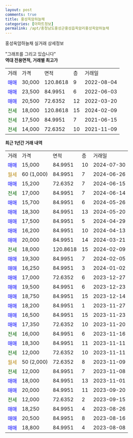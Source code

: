 ```yaml
---
layout: post
comments: true
title: 홍성옥암하늘채
categories: [아파트정보]
permalink: /apt/충청남도홍성군홍성읍옥암리홍성옥암하늘채
---
```


홍성옥암하늘채 실거래 상세정보

<script type="text/javascript">
  google.charts.load('current', {'packages':['line', 'corechart']});
  google.charts.setOnLoadCallback(drawChart);

  function drawChart() {
    var data = new google.visualization.DataTable();
    data.addColumn('date', '거래일');
    data.addColumn('number', "매매");
    data.addColumn('number', "전세");
    data.addColumn('number', "전매");

    data.addRows([[new Date(Date.parse("2024-07-30")), 15000, null, null], [new Date(Date.parse("2024-06-26")), null, null, null], [new Date(Date.parse("2024-06-15")), 15200, null, null], [new Date(Date.parse("2024-06-14")), null, 17000, null], [new Date(Date.parse("2024-05-26")), 15700, null, null], [new Date(Date.parse("2024-05-20")), 18300, null, null], [new Date(Date.parse("2024-04-29")), 17500, null, null], [new Date(Date.parse("2024-04-13")), 16200, null, null], [new Date(Date.parse("2024-03-21")), 20000, null, null], [new Date(Date.parse("2024-02-09")), null, 18000, null], [new Date(Date.parse("2024-02-05")), 19300, null, null], [new Date(Date.parse("2024-01-02")), 16250, null, null], [new Date(Date.parse("2023-12-27")), 17000, null, null], [new Date(Date.parse("2023-12-23")), 19500, null, null], [new Date(Date.parse("2023-12-14")), 18750, null, null], [new Date(Date.parse("2023-11-27")), 18200, null, null], [new Date(Date.parse("2023-11-23")), 16500, null, null], [new Date(Date.parse("2023-11-20")), 17350, null, null], [new Date(Date.parse("2023-11-16")), null, 16000, null], [new Date(Date.parse("2023-11-11")), 18300, null, null], [new Date(Date.parse("2023-11-11")), null, 12000, null], [new Date(Date.parse("2023-11-09")), null, null, null], [new Date(Date.parse("2023-11-08")), null, 12000, null], [new Date(Date.parse("2023-11-01")), 18000, null, null], [new Date(Date.parse("2023-09-20")), 20000, null, null], [new Date(Date.parse("2023-09-15")), null, 12000, null], [new Date(Date.parse("2023-08-26")), 18250, null, null], [new Date(Date.parse("2023-08-16")), 20500, null, null], [new Date(Date.parse("2023-08-08")), 18800, null, null]]);

    var options = {
      hAxis: {
        format: 'yyyy/MM/dd'
      },    
      lineWidth: 0,
      pointsVisible: true,    
      title: '최근 1년간 유형별 실거래가 분포',
      legend: { position: 'bottom' }
    };

    var formatter = new google.visualization.NumberFormat({pattern:'###,###'} );
    formatter.format(data, 1);
    formatter.format(data, 2);
    
    setTimeout(function() {
        var chart = new google.visualization.LineChart(document.getElementById('columnchart_material'));
        chart.draw(data, (options));
        document.getElementById('loading').style.display = 'none';
    }, 200);
  }
</script>


<div id="loading" style="z-index:20; display: block; margin-left: 0px">"그래프를 그리고 있습니다"</div>
<div id="columnchart_material" style="width: 95%; margin-left: 0px; display: block"></div>
<!-- contents start -->
<b>역대 전용면적, 거래별 최고가</b>
<table class="sortable">
    <tr>
      <td>거래</td>
      <td>가격</td>
      <td>면적</td>
      <td>층</td>
      <td>거래일</td>
    </tr>
        <tr>
          <td><a style="color: blue">매매</a></td>
          <td>30,000</td>
          <td>120.8618</td>
          <td>9</td>
          <td>2022-08-04</td>
        </tr>            <tr>
          <td><a style="color: blue">매매</a></td>
          <td>23,500</td>
          <td>84.9951</td>
          <td>6</td>
          <td>2022-06-03</td>
        </tr>            <tr>
          <td><a style="color: blue">매매</a></td>
          <td>20,500</td>
          <td>72.6352</td>
          <td>12</td>
          <td>2022-03-20</td>
        </tr>        
        <tr>
              <td><a style="color: darkgreen">전세</a></td>
              <td>18,000</td>
              <td>120.8618</td>
              <td>15</td>
              <td>2024-02-09</td>
            </tr>            <tr>
              <td><a style="color: darkgreen">전세</a></td>
              <td>17,500</td>
              <td>84.9951</td>
              <td>7</td>
              <td>2021-06-15</td>
            </tr>            <tr>
              <td><a style="color: darkgreen">전세</a></td>
              <td>14,000</td>
              <td>72.6352</td>
              <td>10</td>
              <td>2021-11-09</td>
            </tr>        
    
</table>

<b>최근 1년간 거래 내역</b>

<table class="sortable">
    <tr>
      <td>거래</td>
      <td>가격</td>
      <td>면적</td>
      <td>층</td>
      <td>거래일</td>
    </tr>
    <tr>
      <td><a style="color: blue">매매</a></td>
      <td>15,000</td>
      <td>84.9951</td>
      <td>10</td>
      <td>2024-07-30</td>
    </tr>          <tr>
      <td><a style="color: darkgoldenrod">월세</a></td>
      <td>60 (1,000)</td>
      <td>84.9951</td>
      <td>7</td>
      <td>2024-06-26</td>
    </tr>          <tr>
      <td><a style="color: blue">매매</a></td>
      <td>15,200</td>
      <td>72.6352</td>
      <td>7</td>
      <td>2024-06-15</td>
    </tr>          <tr>
      <td><a style="color: darkgreen">전세</a></td>
      <td>17,000</td>
      <td>84.9951</td>
      <td>7</td>
      <td>2024-06-14</td>
    </tr>          <tr>
      <td><a style="color: blue">매매</a></td>
      <td>15,700</td>
      <td>84.9951</td>
      <td>6</td>
      <td>2024-05-26</td>
    </tr>          <tr>
      <td><a style="color: blue">매매</a></td>
      <td>18,300</td>
      <td>84.9951</td>
      <td>13</td>
      <td>2024-05-20</td>
    </tr>          <tr>
      <td><a style="color: blue">매매</a></td>
      <td>17,500</td>
      <td>84.9951</td>
      <td>5</td>
      <td>2024-04-29</td>
    </tr>          <tr>
      <td><a style="color: blue">매매</a></td>
      <td>16,200</td>
      <td>84.9951</td>
      <td>10</td>
      <td>2024-04-13</td>
    </tr>          <tr>
      <td><a style="color: blue">매매</a></td>
      <td>20,000</td>
      <td>84.9951</td>
      <td>14</td>
      <td>2024-03-21</td>
    </tr>          <tr>
      <td><a style="color: darkgreen">전세</a></td>
      <td>18,000</td>
      <td>120.8618</td>
      <td>15</td>
      <td>2024-02-09</td>
    </tr>          <tr>
      <td><a style="color: blue">매매</a></td>
      <td>19,300</td>
      <td>84.9951</td>
      <td>7</td>
      <td>2024-02-05</td>
    </tr>          <tr>
      <td><a style="color: blue">매매</a></td>
      <td>16,250</td>
      <td>84.9951</td>
      <td>3</td>
      <td>2024-01-02</td>
    </tr>          <tr>
      <td><a style="color: blue">매매</a></td>
      <td>17,000</td>
      <td>72.6352</td>
      <td>6</td>
      <td>2023-12-27</td>
    </tr>          <tr>
      <td><a style="color: blue">매매</a></td>
      <td>19,500</td>
      <td>84.9951</td>
      <td>6</td>
      <td>2023-12-23</td>
    </tr>          <tr>
      <td><a style="color: blue">매매</a></td>
      <td>18,750</td>
      <td>84.9951</td>
      <td>15</td>
      <td>2023-12-14</td>
    </tr>          <tr>
      <td><a style="color: blue">매매</a></td>
      <td>18,200</td>
      <td>84.9951</td>
      <td>1</td>
      <td>2023-11-27</td>
    </tr>          <tr>
      <td><a style="color: blue">매매</a></td>
      <td>16,500</td>
      <td>84.9951</td>
      <td>15</td>
      <td>2023-11-23</td>
    </tr>          <tr>
      <td><a style="color: blue">매매</a></td>
      <td>17,350</td>
      <td>72.6352</td>
      <td>10</td>
      <td>2023-11-20</td>
    </tr>          <tr>
      <td><a style="color: darkgreen">전세</a></td>
      <td>16,000</td>
      <td>84.9951</td>
      <td>6</td>
      <td>2023-11-16</td>
    </tr>          <tr>
      <td><a style="color: blue">매매</a></td>
      <td>18,300</td>
      <td>84.9951</td>
      <td>11</td>
      <td>2023-11-11</td>
    </tr>          <tr>
      <td><a style="color: darkgreen">전세</a></td>
      <td>12,000</td>
      <td>72.6352</td>
      <td>10</td>
      <td>2023-11-11</td>
    </tr>          <tr>
      <td><a style="color: darkgoldenrod">월세</a></td>
      <td>50 (2,000)</td>
      <td>72.6352</td>
      <td>8</td>
      <td>2023-11-09</td>
    </tr>          <tr>
      <td><a style="color: darkgreen">전세</a></td>
      <td>12,000</td>
      <td>84.9951</td>
      <td>7</td>
      <td>2023-11-08</td>
    </tr>          <tr>
      <td><a style="color: blue">매매</a></td>
      <td>18,000</td>
      <td>84.9951</td>
      <td>13</td>
      <td>2023-11-01</td>
    </tr>          <tr>
      <td><a style="color: blue">매매</a></td>
      <td>20,000</td>
      <td>84.9951</td>
      <td>11</td>
      <td>2023-09-20</td>
    </tr>          <tr>
      <td><a style="color: darkgreen">전세</a></td>
      <td>12,000</td>
      <td>72.6352</td>
      <td>2</td>
      <td>2023-09-15</td>
    </tr>          <tr>
      <td><a style="color: blue">매매</a></td>
      <td>18,250</td>
      <td>84.9951</td>
      <td>4</td>
      <td>2023-08-26</td>
    </tr>          <tr>
      <td><a style="color: blue">매매</a></td>
      <td>20,500</td>
      <td>84.9951</td>
      <td>8</td>
      <td>2023-08-16</td>
    </tr>          <tr>
      <td><a style="color: blue">매매</a></td>
      <td>18,800</td>
      <td>84.9951</td>
      <td>4</td>
      <td>2023-08-08</td>
    </tr>      </table>
<!-- contents end -->    

